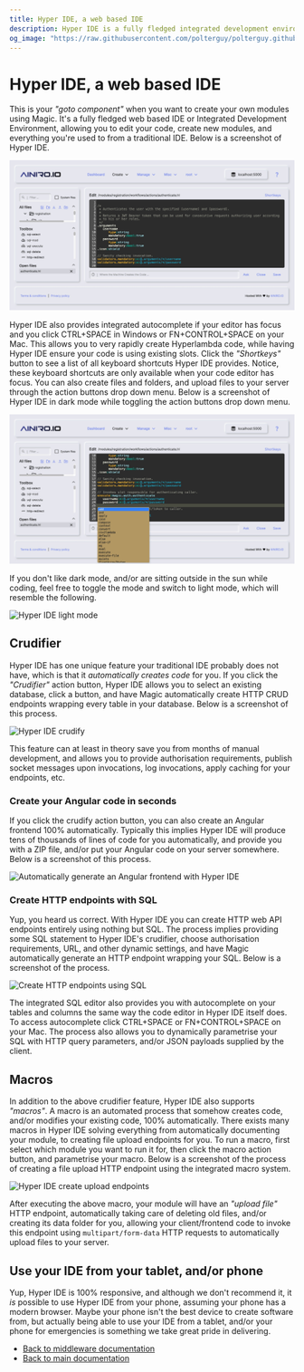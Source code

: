 ```yaml
---
title: Hyper IDE, a web based IDE
description: Hyper IDE is a fully fledged integrated development environment, giving you most important features from other IDEs. Hyper IDE works perfectly on your phone, tablet, computer, or any other device you might have access to with a browser.
og_image: "https://raw.githubusercontent.com/polterguy/polterguy.github.io/master/images/og-hyper-ide-2.jpg"
---
```


# Hyper IDE, a web based IDE

This is your _"goto component"_ when you want to create your own modules using Magic. It's a fully
fledged web based IDE or Integrated Development Environment, allowing you to edit your code,
create new modules, and everything you're used to from a traditional IDE. Below is a screenshot of
Hyper IDE.

![Editing a file in Hyper IDE](https://raw.githubusercontent.com/polterguy/polterguy.github.io/master/images/og-hyper-ide-2.jpg)

Hyper IDE also provides integrated autocomplete if your editor has focus and you click CTRL+SPACE
in Windows or FN+CONTROL+SPACE on your Mac. This allows you to very rapidly create Hyperlambda code,
while having Hyper IDE ensure your code is using existing slots. Click the _"Shortkeys"_ button to see
a list of all keyboard shortcuts Hyper IDE provides. Notice, these keyboard shortcuts are only available
when your code editor has focus. You can also create files and folders, and upload files to your server
through the action buttons drop down menu. Below is a screenshot of Hyper IDE in dark mode while toggling
the action buttons drop down menu.

![Hyper IDE action menu](https://raw.githubusercontent.com/polterguy/polterguy.github.io/master/images/hyper-ide-actions.jpg)

If you don't like dark mode, and/or are sitting outside in the sun while coding, feel free to toggle
the mode and switch to light mode, which will resemble the following.

![Hyper IDE light mode](https://raw.githubusercontent.com/polterguy/polterguy.github.io/master/images/hyper-ide-light.jpg)

## Crudifier

Hyper IDE has one unique feature your traditional IDE probably does not have, which is that
it _automatically creates code_ for you. If you click the _"Crudifier"_ action button, Hyper IDE
allows you to select an existing database, click a button, and have Magic automatically create
HTTP CRUD endpoints wrapping every table in your database. Below is a screenshot of this process.

![Hyper IDE crudify](https://raw.githubusercontent.com/polterguy/polterguy.github.io/master/images/hyper-ide-crudify.jpg)

This feature can at least in theory save you from months of manual development, and allows you to provide
authorisation requirements, publish socket messages upon invocations, log invocations, apply caching for
your endpoints, etc.

### Create your Angular code in seconds

If you click the crudify action button, you can also create an Angular frontend 100% automatically.
Typically this implies Hyper IDE will produce tens of thousands of lines of code for you automatically,
and provide you with a ZIP file, and/or put your Angular code on your server somewhere. Below is a
screenshot of this process.

![Automatically generate an Angular frontend with Hyper IDE](https://raw.githubusercontent.com/polterguy/polterguy.github.io/master/images/generate-frontend.jpg)

### Create HTTP endpoints with SQL

Yup, you heard us correct. With Hyper IDE you can create HTTP web API endpoints entirely using nothing
but SQL. The process implies providing some SQL statement to Hyper IDE's crudifier, choose authorisation
requirements, URL, and other dynamic settings, and have Magic automatically generate an HTTP endpoint
wrapping your SQL. Below is a screenshot of the process.

![Create HTTP endpoints using SQL](https://raw.githubusercontent.com/polterguy/polterguy.github.io/master/images/generate-sql.jpg)

The integrated SQL editor also provides you with autocomplete on your tables and columns the same
way the code editor in Hyper IDE itself does. To access autocomplete click CTRL+SPACE or FN+CONTROL+SPACE
on your Mac. The process also allows you to dynamically parametrise your SQL with HTTP query parameters, and/or
JSON payloads supplied by the client.

## Macros

In addition to the above crudifier feature, Hyper IDE also supports _"macros"_. A macro is an automated
process that somehow creates code, and/or modifies your existing code, 100% automatically. There exists
many macros in Hyper IDE solving everything from automatically documenting your module, to creating file
upload endpoints for you. To run a macro, first select which module you want to run it for, then click
the macro action button, and parametrise your macro. Below is a screenshot of the process of creating
a file upload HTTP endpoint using the integrated macro system.

![Hyper IDE create upload endpoints](https://raw.githubusercontent.com/polterguy/polterguy.github.io/master/images/execute-macro.jpg)

After executing the above macro, your module will have an _"upload file"_ HTTP endpoint, automatically
taking care of deleting old files, and/or creating its data folder for you, allowing your client/frontend
code to invoke this endpoint using `multipart/form-data` HTTP requests to automatically upload files to
your server.

## Use your IDE from your tablet, and/or phone

Yup, Hyper IDE is 100% responsive, and although we don't recommend it, it *is* possible to use Hyper IDE
from your phone, assuming your phone has a modern browser. Maybe your phone isn't the best device to create
software from, but actually being able to use your IDE from a tablet, and/or your phone for emergencies is
something we take great pride in delivering.

* [Back to middleware documentation](/documentation/magic/)
* [Back to main documentation](/documentation/)
